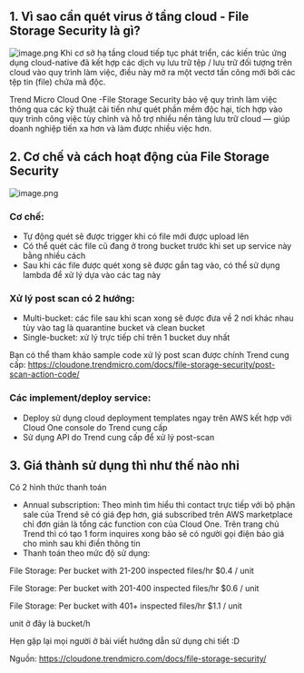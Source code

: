 ## 1. Vì sao cần quét virus ở tầng cloud - File Storage Security  là gì?
![image.png](https://images.viblo.asia/87e5707c-638a-42f9-a6f3-4079a0ab6945.png)
Khi cơ sở hạ tầng cloud tiếp tục phát triển, các kiến trúc ứng dụng cloud-native đã kết hợp các dịch vụ lưu trữ tệp / lưu trữ đối tượng trên cloud vào quy trình làm việc, điều này mở ra một vectơ tấn công mới bởi các tệp tin (file) chứa mã độc. 

Trend Micro Cloud One -File Storage Security bảo vệ quy trình làm việc thông qua các kỹ thuật cải tiến như quét phần mềm độc hại, tích hợp vào quy trình công việc tùy chỉnh và hỗ trợ nhiều nền tảng lưu trữ cloud — giúp doanh nghiệp tiến xa hơn và làm được nhiều việc hơn.
## 2. Cơ chế và cách hoạt động của File Storage Security
![image.png](https://images.viblo.asia/a9e32ef8-4449-46e0-83a5-9b54c5a658e4.png)

### Cơ chế:
- Tự động quét sẽ được trigger khi có file mới được upload lên
- Có thể quét các file cũ đang ở trong bucket trước khi set up service này bằng nhiều cách
- Sau khi các file được quét xong sẽ được gắn tag vào, có thể sử dụng lambda để xử lý dựa vào các tag này

### Xử lý post scan có 2 hướng:
+ Multi-bucket: các file sau khi scan xong sẽ được đưa về 2 nơi khác nhau tùy vào tag là quarantine bucket và clean bucket
+ Single-bucket: xử lý trực tiếp chỉ trên 1 bucket duy nhất

Bạn có thể tham khảo sample code xử lý post scan được chính Trend cung cấp: https://cloudone.trendmicro.com/docs/file-storage-security/post-scan-action-code/
### Các implement/deploy service:
- Deploy sử dụng cloud deployment templates ngay trên AWS kết hợp với Cloud One console do Trend cung cấp
- Sử dụng API do Trend cung cấp để xử lý post-scan

## 3. Giá thành sử dụng thì như thế nào nhỉ

Có 2 hình thức thanh toán
+ Annual subscription: Theo mình tìm hiểu thì contact trực tiếp với bộ phận sale của Trend sẽ có giá đẹp hơn, giá subscribed trên AWS marketplace chỉ đơn giản là tổng các function con của Cloud One. Trên trang chủ Trend thì có tạo 1 form inquires xong bảo sẽ có người gọi điện báo giá cho mình sau khi điền thông tin
+ Thanh toán theo mức độ sử dụng:

File Storage: Per bucket with 21-200 inspected files/hr	$0.4 / unit

File Storage: Per bucket with 201-400 inspected files/hr	$0.6 / unit

File Storage: Per bucket with 401+ inspected files/hr	$1.1 / unit

unit ở đây là bucket/h

Hẹn gặp lại mọi người ở bài viết hướng dẫn sử dụng chi tiết :D

Nguồn: https://cloudone.trendmicro.com/docs/file-storage-security/